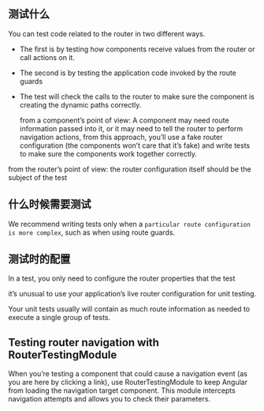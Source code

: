 ## 测试什么

You can test code related to the router in two different ways.

- The first is by testing how components receive values from the router or call actions on it.
- The second is by testing the application code invoked by the route guards

- The test will check the calls to the router to make sure the component is creating the dynamic paths correctly.

  from a component’s point of view: A component may need route
  information passed into it, or it may need to tell the router to perform navigation
  actions, from this approach, you’ll use a fake router configuration
  (the components won’t care that it’s fake) and write tests to make sure the components
  work together correctly.

from the router’s point of view: the router configuration itself should be the subject of the test

## 什么时候需要测试

We recommend writing tests only when a `particular route configuration is more complex`, such as when using route guards.

## 测试时的配置

In a test, you only need to configure the router properties that the test

it’s unusual to use your application’s live router configuration
for unit testing.

Your unit tests usually will contain as much route information as
needed to execute a single group of tests.

## Testing router navigation with RouterTestingModule

When you’re testing a component that could cause a navigation event (as you are
here by clicking a link), use RouterTestingModule to keep Angular from loading the
navigation target component. This module intercepts navigation attempts and allows
you to check their parameters.
